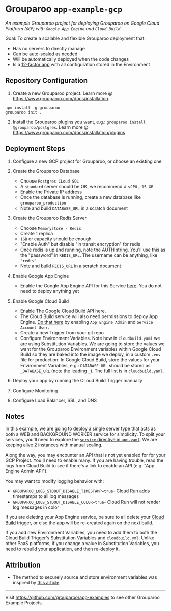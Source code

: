 # Grouparoo `app-example-gcp`

_An example Grouparoo project for deploying Grouparoo on Google Cloud Platform (`GCP`) with `Google App Engine` and `Cloud Build`._

Goal: To create a scalable and flexible Grouparoo deployment that:

- Has no servers to directly manage
- Can be auto-scaled as needed
- Will be automatically deployed when the code changes
- Is a [12-factor app](https://12factor.net/) with all configuration stored in the Environment

## Repository Configuration

1. Create a new Grouparoo project. Learn more @ https://www.grouparoo.com/docs/installation.

```
npm install -g grouparoo
grouparoo init .
```

2. Install the Grouparoo plugins you want, e.g.: `grouparoo install @grouparoo/postgres`. Learn more @ https://www.grouparoo.com/docs/installation/plugins

## Deployment Steps

1. Configure a new GCP project for Grouparoo, or choose an existing one
2. Create the Grouparoo Database

   - Choose `Postgres CLoud SQL`
   - A `standard` server should be OK, we recommend `4 vCPU, 15 GB`
   - Enable the Private IP address
   - Once the database is running, create a new database like `grouparoo_production`
   - Note and build `DATABASE_URL` in a scratch document

3. Create the Grouparoo Redis Server

   - Choose `Memorystore - Redis`
   - Create 1 replica
   - `1GB` or capacity should be enough
   - "Enable Auth" but disable "in transit encryption" for redis
   - Once redis is up and running, note the AUTH string. You'll use this as the "password" in `REDIS_URL`. The username can be anything, like `"redis"`
   - Note and build `REDIS_URL` in a scratch document

4. Enable Google App Engine

   - Enable the Google App Engine API for this Service [here](https://console.cloud.google.com/appengine/start). You do not need to deploy anything yet

5. Enable Google Cloud Build

   - Enable The Google Cloud Build API [here](https://console.cloud.google.com/cloud-build).
   - The Cloud Build service will also need permissions to deploy App Engine. [Do that here](https://console.cloud.google.com/cloud-build/settings) by enabling `App Engine Admin` and `Service Account User`.
   - Create a new Trigger from your git repo
   - Configure Environment Variables. Note how in `cloudbuild.yaml` we are using Substitution Variables. We are going to store the values we want for the Grouparoo Environment variables within Google Cloud Build so they are baked into the image we deploy, in a custom `.env` file for production. In Google Cloud Build, store the values for your Environment Variables, e.g.: `DATABASE_URL` should be stored as `_DATABASE_URL` (note the leading `_`). The full list is in `cloudbuild.yaml`.

6. Deploy your app by running the CLoud Build Trigger manually

7. Configure Monitoring
8. Configure Load Balancer, SSL, and DNS

## Notes

In this example, we are going to deploy a single server type that acts as both a WEB and BACKGROUND WORKER service for simplicity. To split your services, you'll need to explore the [`service` directive in `app.yaml`](https://cloud.google.com/appengine/docs/standard/nodejs/config/appref). We are keeping alive 2 instances with manual scaling.

Along the way, you may encounter an API that is not yet enabled for for your GCP Project. You'll need to enable many. If you are having trouble, read the logs from Cloud Build to see if there's a link to enable an API (e.g: "App Engine Admin API").

You may want to modify logging behavior with:

- `GROUPAROO_LOGS_STDOUT_DISABLE_TIMESTAMP=true`- Cloud Run adds timestamps to all log messages
- `GROUPAROO_LOGS_STDOUT_DISABLE_COLOR=true`- Cloud Run will not render log messages in color

If you are deleting your App Engine service, be sure to all delete your [Cloud Build](https://console.cloud.google.com/cloud-build/) trigger, or else the app will be re-created again on the next build.

If you add new Environment Variables, you need to add them to both the Cloud Build Trigger's Substitution Variables and `cloudbuild.yml`. Unlike other PaaS platforms, if you change a value in Substitution Variables, you need to rebuild your application, and then re-deploy it.

## Attribution

- The method to securely source and store environment variables was inspired by [this article](https://medium.com/@brian.young.pro/how-to-add-environmental-variables-to-google-app-engine-node-js-using-cloud-build-5ce31ee63d7).

---

Visit https://github.com/grouparoo/app-examples to see other Grouparoo Example Projects.
